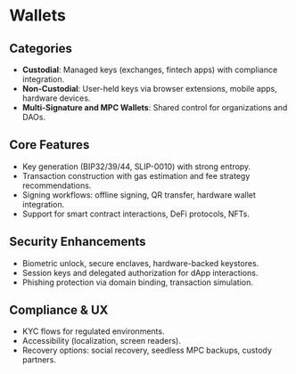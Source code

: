 # Wallets

## Categories
- **Custodial**: Managed keys (exchanges, fintech apps) with compliance integration.
- **Non-Custodial**: User-held keys via browser extensions, mobile apps, hardware devices.
- **Multi-Signature and MPC Wallets**: Shared control for organizations and DAOs.

## Core Features
- Key generation (BIP32/39/44, SLIP-0010) with strong entropy.
- Transaction construction with gas estimation and fee strategy recommendations.
- Signing workflows: offline signing, QR transfer, hardware wallet integration.
- Support for smart contract interactions, DeFi protocols, NFTs.

## Security Enhancements
- Biometric unlock, secure enclaves, hardware-backed keystores.
- Session keys and delegated authorization for dApp interactions.
- Phishing protection via domain binding, transaction simulation.

## Compliance & UX
- KYC flows for regulated environments.
- Accessibility (localization, screen readers).
- Recovery options: social recovery, seedless MPC backups, custody partners.
